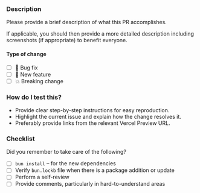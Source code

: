### Description

Please provide a brief description of what this PR accomplishes.

If applicable, you should then provide a more detailed description including screenshots (if appropriate) to benefit
everyone.

#### Type of change

- [ ] :bug: Bug fix
- [ ] :rocket: New feature
- [ ] :boom: Breaking change

### How do I test this?

- Provide clear step-by-step instructions for easy reproduction.
- Highlight the current issue and explain how the change resolves it.
- Preferably provide links from the relevant Vercel Preview URL.

### Checklist

Did you remember to take care of the following?

- [ ] `bun install` – for the new dependencies
- [ ] Verify `bun.lockb` file when there is a package addition or update
- [ ] Perform a self-review
- [ ] Provide comments, particularly in hard-to-understand areas

